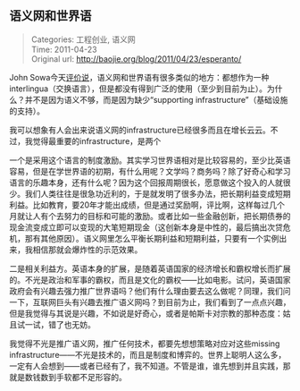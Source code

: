 语义网和世界语
---
    
> Categories: 工程创业, 语义网  
> Time: 2011-04-23  
> Original url: <http://baojie.org/blog/2011/04/23/esperanto/>
    
John Sowa今天[评价说](ontolog.cim3.net/forum/ontolog-forum/2011-04/msg00078.html)，语义网和世界语有很多类似的地方：都想作为一种interlingua（交换语言），但是都没有得到广泛的使用（至少到目前为止）。为什么？并不是因为语义不够，而是因为缺少“supporting infrastructure”（基础设施的支持）。

我可以想象有人会出来说语义网的infrastructure已经很多而且在增长云云。不过，我觉得最重要的infrastructure，是两个

一个是采用这个语言的制度激励。其实学习世界语相对是比较容易的，至少比英语容易，但是在学世界语的初期，有什么用呢？文学吗？商务吗？除了好奇心和学习语言的乐趣本身，还有什么呢？因为这个回报周期很长，愿意做这个投入的人就很少。我们人类往往是很急功近利的，于是就发明了很多办法，把长期利益变成短期利益。比如教育，要20年才能出成绩，但是通过奖励啊，评比啊，这样每过几个月就让人有个去努力的目标和可能的激励。或者比如一些金融创新，把长期债券的现金流变成立即可以变现的大笔短期现金（这创新本身是中性的，最后搞出次贷危机，那有其他原因）。语义网里怎么平衡长期利益和短期利益，只要有一个实例出来，我相信那就会爆炸性的示范效果。

二是相关利益方。英语本身的扩展，是随着英语国家的经济增长和霸权增长而扩展的。不光是政治和军事的霸权，而且是文化的霸权——比如电影。试问，英语国家政府会有兴趣去强力推广世界语吗？他们有什么理由要去这么做呢？同理，我们问一下，互联网巨头有兴趣去推广语义网吗？到目前为止，我们看到了一点点兴趣，但是我觉得与其说是兴趣，不如说是好奇心，或者是帕斯卡对宗教的那种态度：姑且试一试，错了也无妨。

我觉得不光是推广语义网，推广任何技术，都要先想想策略对应对这些missing infrastructure——不光是技术的，而且是制度和博弈的。世界上聪明人这么多，一定有人会想到——或者已经有了，我不知道。不管是谁，谁先想到并且实践，那就是数钱数到手软都不足形容的。     
    